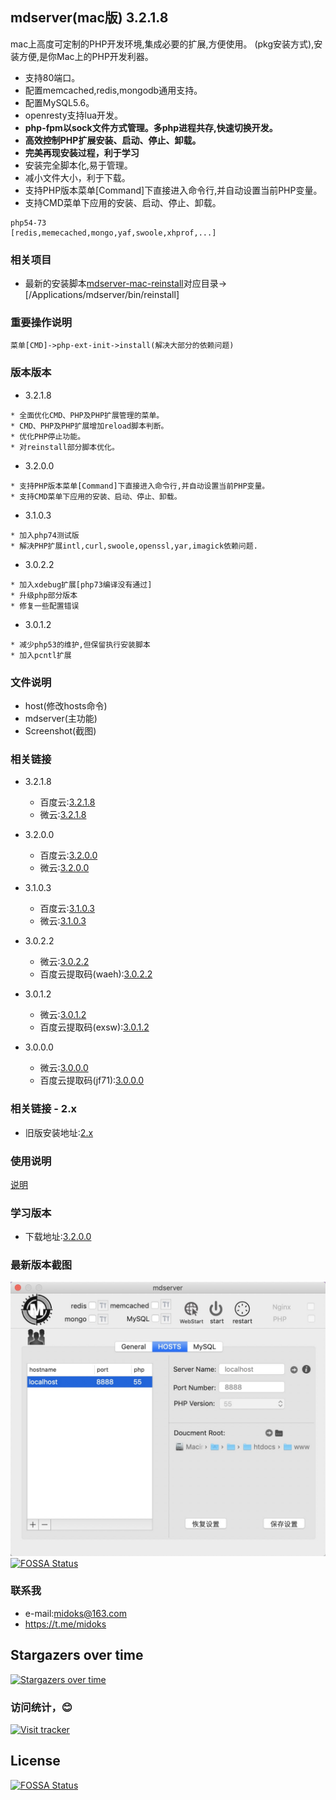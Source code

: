 ## mdserver(mac版) 3.2.1.8

mac上高度可定制的PHP开发环境,集成必要的扩展,方便使用。
(pkg安装方式),安装方便,是你Mac上的PHP开发利器。

- 支持80端口。
- 配置memcached,redis,mongodb通用支持。
- 配置MySQL5.6。
- openresty支持lua开发。
- **php-fpm以sock文件方式管理。多php进程共存,快速切换开发。**
- **高效控制PHP扩展安装、启动、停止、卸载。**
- **完美再现安装过程，利于学习**
- 安装完全脚本化,易于管理。
- 减小文件大小，利于下载。
- 支持PHP版本菜单[Command]下直接进入命令行,并自动设置当前PHP变量。
- 支持CMD菜单下应用的安装、启动、停止、卸载。

```
php54-73
[redis,memecached,mongo,yaf,swoole,xhprof,...]
```

### 相关项目

- 最新的安装脚本[mdserver-mac-reinstall](https://github.com/midoks/mdserver-mac-reinstall)对应目录->[/Applications/mdserver/bin/reinstall]

### 重要操作说明

```
菜单[CMD]->php-ext-init->install(解决大部分的依赖问题)
```

### 版本版本

- 3.2.1.8

```
* 全面优化CMD、PHP及PHP扩展管理的菜单。
* CMD、PHP及PHP扩展增加reload脚本判断。
* 优化PHP停止功能。
* 对reinstall部分脚本优化。
```

- 3.2.0.0

```
* 支持PHP版本菜单[Command]下直接进入命令行,并自动设置当前PHP变量。
* 支持CMD菜单下应用的安装、启动、停止、卸载。
```

- 3.1.0.3

```
* 加入php74测试版
* 解决PHP扩展intl,curl,swoole,openssl,yar,imagick依赖问题.
```

- 3.0.2.2

```
* 加入xdebug扩展[php73编译没有通过]
* 升级php部分版本
* 修复一些配置错误
```

- 3.0.1.2

```
* 减少php53的维护,但保留执行安装脚本
* 加入pcntl扩展
```

### 文件说明
- host(修改hosts命令)
- mdserver(主功能)
- Screenshot(截图)

### 相关链接

- 3.2.1.8
	* 百度云:[3.2.1.8](https://pan.baidu.com/s/1yggvA35E5AI98vOeZWg39w)
	* 微云:[3.2.1.8](https://share.weiyun.com/5sXlUxs)

- 3.2.0.0
	* 百度云:[3.2.0.0](https://pan.baidu.com/s/1OcfL3qvg2qada0bM8chvRQ)
	* 微云:[3.2.0.0](https://share.weiyun.com/5NhPd9S)

- 3.1.0.3
	* 百度云:[3.1.0.3](https://pan.baidu.com/s/1W3OBhQ1UfTR1_Xx6i-Iinw)
	* 微云:[3.1.0.3](https://share.weiyun.com/5eOmW6v)

- 3.0.2.2
	* 微云:[3.0.2.2](https://share.weiyun.com/5CpRsYI)
	* 百度云提取码(waeh):[3.0.2.2](https://pan.baidu.com/s/1mSrM_yuqwEQ46zl8IO7IFw)

- 3.0.1.2
	* 微云:[3.0.1.2](https://share.weiyun.com/5tip6wD)
	* 百度云提取码(exsw):[3.0.1.2](https://pan.baidu.com/s/1oEq1GtPgKY6inbaXoNsmDg)

- 3.0.0.0
	* 微云:[3.0.0.0](https://share.weiyun.com/5mDuEiO)
	* 百度云提取码(jf71):[3.0.0.0](https://pan.baidu.com/s/1RIox0w8Lplvwd4Nw8B-hwg)

### 相关链接 - 2.x
- 旧版安装地址:[2.x](/README_2x.md)

### 使用说明
[说明](https://github.com/midoks/mdserver-mac/wiki/%E4%BD%BF%E7%94%A8%E8%AF%B4%E6%98%8E-3.0)

### 学习版本
- 下载地址:[3.2.0.0](https://pan.baidu.com/s/1HGulhwtj71RWUNJ1yo9GwA)

### 最新版本截图
[![Screenshot_3.png](/Screenshot/Screenshot_3.png)](/Screenshot/Screenshot_3.png)
[![FOSSA Status](https://app.fossa.io/api/projects/git%2Bgithub.com%2Fmidoks%2Fmdserver-mac.svg?type=shield)](https://app.fossa.io/projects/git%2Bgithub.com%2Fmidoks%2Fmdserver-mac?ref=badge_shield)

### 联系我
- e-mail:midoks@163.com
- https://t.me/midoks

## Stargazers over time

[![Stargazers over time](https://starchart.cc/midoks/mdserver-mac.svg)](https://starchart.cc/midoks/mdserver-mac)

### 访问统计，😊
[![Visit tracker](http://www.clustrmaps.com/map_v2.png?d=WGjERIEklP1qbkyucGHB7tWPSBrRHY04mK1xZCft-rA&cl=ffffff)](https://clustrmaps.com/site/1ap6t)


## License
[![FOSSA Status](https://app.fossa.io/api/projects/git%2Bgithub.com%2Fmidoks%2Fmdserver-mac.svg?type=large)](https://app.fossa.io/projects/git%2Bgithub.com%2Fmidoks%2Fmdserver-mac?ref=badge_large)